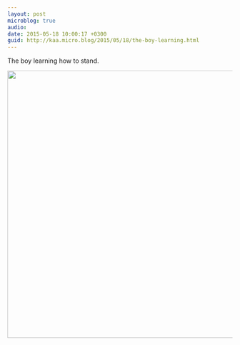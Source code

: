 ```yaml
---
layout: post
microblog: true
audio: 
date: 2015-05-18 10:00:17 +0300
guid: http://kaa.micro.blog/2015/05/18/the-boy-learning.html
---
```

The boy learning how to stand.

<img src="http://www.kaa.bz/uploads/2018/31801c645b.jpg" width="600" height="600" />
